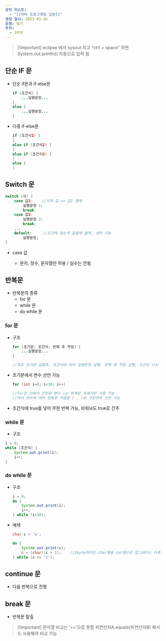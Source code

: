 ```yaml
---
강의 리스트:
  - "[[자바 프로그래밍 입문]]"
생성 일시: 2023-03-16
유형: 필기
주차:
  - 3주차
---
```

> [!important] eclipse 에서 sysout 치고 “ctrl + space” 하면 System.out.println() 자동으로 입력 됨

  

## 단순 IF 문

- 단순 if문과 if-else문
    
    ```Java
    if (조건식) {
    	...실행문장...
    }
    else {
    	...실행문장...
    }
    ```
    
- 다중 if-else문
    
    ```Java
    if (조건식1) {
    }
    else if (조건식2) {
    }
    else if (조건식3) {
    }
    else {
    }
    ```
    
      
    

## Switch 문

```Java
switch (식) {
	case 값1:    //식의 값 == 값1 일때
		실행문장 1;
		break;
	case 값2:
		실행문장 2;
		break;
	...
	default:     //조건에 맞는게 없을때 출력, 생략 가능
		실행문장;
}
```

- case 값
    
    - 문자, 정수, 문자열만 허용 / 실수는 안됨
    
      
    

## 반복문

- 반복문의 종류
    - for 문
    - while 문
    - do while 문

### for 문

- 구조
    
    ```Java
    for (초기문; 조건식; 반복 후 작업) {
    	...실행문장...
    }
    
    //최초 초기문 실행후, 조건식에 따라 실행문장 실행, 반복 후 작업 실행, 조건식 다시 판별
    ```
    
- 초기문에서 변수 선언 가능
    
    ```Java
    for (int i=0; i<10; i++)
    
    //for문 안에서 선언된 변수 i는 반복문 속에서만 사용 가능
    //여러 변수와 여러 반복후 작업을 ( , )로 구분하여 선언 가능
    ```
    
- 조건식에 true를 넣어 무한 반복 가능, 비워놔도 true로 간주

  

### while 문

- 구조

```Java
i = 0;
while (조건식) {
	System.out.print(i);
	i++;
}
```

  

### do while 문

- 구조
    
    ```Java
    i = 0;
    do {
    	System.out.print(i);
    	i++;
    } while (i<10);
    ```
    
- 예제
    
    ```Java
    char c = 'a';
    
    do {
    	System.out.print(c);
    	c = (char)(c + 1);    //2byte따리인 char형을 int형으로 업그레이드 이후 +1, 그리고 형변환
    } while (c <= 'z');
    ```
    
      
    
      
    

## continue 문

- 다음 반복으로 진행

  

## break 문

- 반복문 탈출

  

> [!important] 문자열 비교는 ‘==’으로 못함 피연산자A.equals(피연산자B) 메서드 사용해야 비교 가능